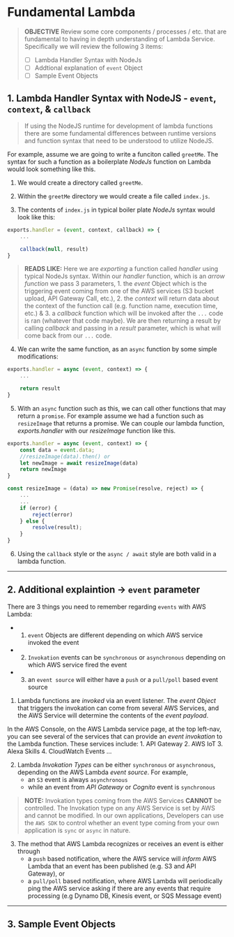 # Fundamental Lambda 

>**OBJECTIVE**
>Review some core components / processes / etc. that are fundamental to having in depth understanding of Lambda Service.
> Specifically we will review the following 3 items: 
> - [ ] Lambda Handler Syntax with NodeJs
> - [ ] Addtional explanation of `event` Object
> - [ ] Sample Event Objects

## 1. Lambda Handler Syntax with NodeJS - `event`, `context`, & `callback`
> If using the NodeJS runtime for development of lambda functions there are some fundamental differences between runtime versions and function syntax that need to be understood to utilize NodeJS. 

 For example, assume we are going to write a funciton called `greetMe`. The syntax for such a function as a boilerplate _NodeJs_ function on Lambda would look something like this. 

1. We would create a directory called `greetMe`. 

2. Within the `greetMe` directory we would create a file called `index.js`. 

3. The contents of `index.js` in typical boiler plate _NodeJs_ syntax would look like this: 

```javascript 
exports.handler = (event, context, callback) => {
    ...

    callback(null, result)
}
```

>**READS LIKE:** Here we are _exporting_ a function called _handler_ using typical NodeJs syntax. Within our _handler_ function, which is an _arrow function_ we pass 3 parameters, 1. the _event_ Object which is the triggering event coming from one of the AWS services (S3 bucket upload, API Gateway Call, etc.), 2. the _context_ will return data about the context of the function call (e.g. function name, execution time, etc.) & 3. a _callback_ function which will be invoked after the `...` code is ran (whatever that code maybe). We are then returning a result by calling _callback_ and passing in a _result_ parameter, which is what will come back from our `...` code. 

4. We can write the same function, as an `async` function by some simple modifications: 

```javascript
exports.handler = async (event, context) => {
    ...

    return result
}
```

5. With an `async` function such as this, we can call other functions that may return a `promise`. For example assume we had a function such as `resizeImage` that returns a promise. We can couple our lambda function, _exports.handler_ with our _resizeImage_ function like this. 

```javascript
exports.handler = async (event, context) => {
    const data = event.data; 
    //resizeImage(data).then() or 
    let newImage = await resizeImage(data)
    return newImage
}

const resizeImage = (data) => new Promise(resolve, reject) => {
    ...
    ...
    if (error) {
        reject(error)
    } else {
        resolve(result);
    }
}
```

6. Using the `callback` style or the `async / await` style are both valid in a lambda function. 

---------

## 2. Additional explaintion -> `event` parameter

There are 3 things you need to remember regarding `events` with AWS Lambda: 
+ 1. `event` Objects are different depending on which AWS service invoked the event
+ 2. `Invokation` events can be `synchronous` or `asynchronous` depending on which AWS service fired the event
+ 3. an `event source` will either have a `push` or a `pull/poll` based event source

1. Lambda functions are _invoked_ via an event listener. The _event Object_ that triggers the invokation can come from several AWS Services, and the AWS Service will determine the contents of the _event payload_. 

In the AWS Console, on the AWS Lambda service page, at the top left-nav, you can see several of the services that can provide an _event invokation_ to the Lambda function. These services include: 
    1. API Gateway
    2. AWS IoT
    3. Alexa Skills
    4. CloudWatch Events 
    ...

2. Lambda _Invokation Types_ can be either `synchronous` or `asynchronous`, depending on the AWS Lambda _event source_. For example, 
    - an `S3` event is always `asynchronous`
    - while an event from _API Gateway_ or _Cognito_ event is `synchronous`
    
>**NOTE:** Invokation types coming from the AWS Services **CANNOT** be controlled. The Invokation type on any AWS Service is set by AWS and cannot be modified. In our own applications, Developers can use the `AWS SDK` to control whether an event type coming from your own application is `sync` or `async` in nature. 

3. The method that AWS Lambda recognizes or receives an event is either through 
    - a `push` based notification, where the AWS service will _inform_ AWS Lambda that an event has been published (e.g. S3 and API Gateway), or 
    - a `pull/poll` based notification, where AWS Lambda will periodically ping the AWS service asking if there are any events that require processing (e.g Dynamo DB, Kinesis event, or SQS Message event)

------------

## 3. Sample Event Objects




